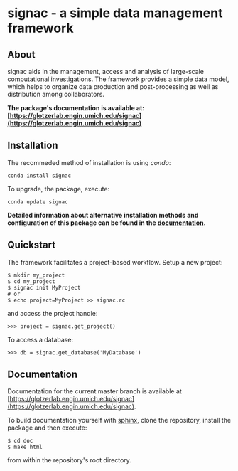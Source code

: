 # signac - a simple data management framework

## About

signac aids in the management, access and analysis of large-scale computational investigations.
The framework provides a simple data model, which helps to organize data production and post-processing as well as distribution among collaborators.

**The package's documentation is available at: [https://glotzerlab.engin.umich.edu/signac](https://glotzerlab.engin.umich.edu/signac)**

## Installation

The recommeded method of installation is using *conda*:

    conda install signac

To upgrade, the package, execute:

    conda update signac

**Detailed information about alternative installation methods and configuration of this package can be found in the [documentation](https://glotzerlab.engin.umich.edu/signac/installation.html).**

## Quickstart

The framework facilitates a project-based workflow.
Setup a new project:

    $ mkdir my_project
    $ cd my_project
    $ signac init MyProject
    # or
    $ echo project=MyProject >> signac.rc

and access the project handle:
   
    >>> project = signac.get_project()

To access a database:

    >>> db = signac.get_database('MyDatabase')

## Documentation

Documentation for the current master branch is available at [https://glotzerlab.engin.umich.edu/signac](https://glotzerlab.engin.umich.edu/signac).

To build documentation yourself with [sphinx](http://sphinx-doc.org), clone the repository, install the package and then execute:

    $ cd doc
    $ make html

from within the repository's root directory.